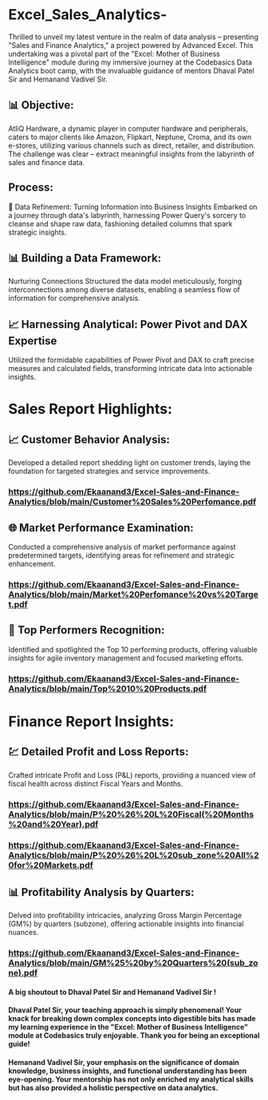 # Excel_Sales_Analytics-

Thrilled to unveil my latest venture in the realm of data analysis – presenting "Sales and Finance Analytics," a project powered by Advanced Excel. This undertaking was a pivotal part of the "Excel: Mother of Business Intelligence" module during my immersive journey at the Codebasics Data Analytics boot camp, with the invaluable guidance of mentors Dhaval Patel Sir and Hemanand Vadivel Sir.

## 📊 Objective:
AtliQ Hardware, a dynamic player in computer hardware and peripherals, caters to major clients like Amazon, Flipkart, Neptune, Croma, and its own e-stores, utilizing various channels such as direct, retailer, and distribution. The challenge was clear – extract meaningful insights from the labyrinth of sales and finance data.

## Process:
🚀 Data Refinement: Turning Information into Business Insights
Embarked on a journey through data's labyrinth, harnessing Power Query's sorcery to cleanse and shape raw data, fashioning detailed columns that spark strategic insights.

## 📊 Building a Data Framework: 
Nurturing Connections Structured the data model meticulously, forging interconnections among diverse datasets, enabling a seamless flow of information for comprehensive analysis.

## 📈 Harnessing Analytical: Power Pivot and DAX Expertise
Utilized the formidable capabilities of Power Pivot and DAX to craft precise measures and calculated fields, transforming intricate data into actionable insights.

# Sales Report Highlights:
## 📈 Customer Behavior Analysis:
Developed a detailed report shedding light on customer trends, laying the foundation for targeted strategies and service improvements.
### https://github.com/Ekaanand3/Excel-Sales-and-Finance-Analytics/blob/main/Customer%20Sales%20Perfomance.pdf

## 🌐 Market Performance Examination:
Conducted a comprehensive analysis of market performance against predetermined targets, identifying areas for refinement and strategic enhancement.
### https://github.com/Ekaanand3/Excel-Sales-and-Finance-Analytics/blob/main/Market%20Perfomance%20vs%20Target.pdf

## 🌟 Top Performers Recognition:
Identified and spotlighted the Top 10 performing products, offering valuable insights for agile inventory management and focused marketing efforts.
### https://github.com/Ekaanand3/Excel-Sales-and-Finance-Analytics/blob/main/Top%2010%20Products.pdf

# Finance Report Insights:
## 💹 Detailed Profit and Loss Reports:
Crafted intricate Profit and Loss (P&L) reports, providing a nuanced view of fiscal health across distinct Fiscal Years and Months.
### https://github.com/Ekaanand3/Excel-Sales-and-Finance-Analytics/blob/main/P%20%26%20L%20Fiscal(%20Months%20and%20Year).pdf
### https://github.com/Ekaanand3/Excel-Sales-and-Finance-Analytics/blob/main/P%20%26%20L%20sub_zone%20All%20for%20Markets.pdf

## 📊 Profitability Analysis by Quarters:
Delved into profitability intricacies, analyzing Gross Margin Percentage (GM%) by quarters (subzone), offering actionable insights into financial nuances.

### https://github.com/Ekaanand3/Excel-Sales-and-Finance-Analytics/blob/main/GM%25%20by%20Quarters%20(sub_zone).pdf

#### A big shoutout to Dhaval Patel Sir and Hemanand Vadivel Sir !

#### Dhaval Patel Sir, your teaching approach is simply phenomenal! Your knack for breaking down complex concepts into digestible bits has made my learning experience in the "Excel: Mother of Business Intelligence" module at Codebasics truly enjoyable. Thank you for being an exceptional guide!

#### Hemanand Vadivel Sir, your emphasis on the significance of domain knowledge, business insights, and functional understanding has been eye-opening. Your mentorship has not only enriched my analytical skills but has also provided a holistic perspective on data analytics.
